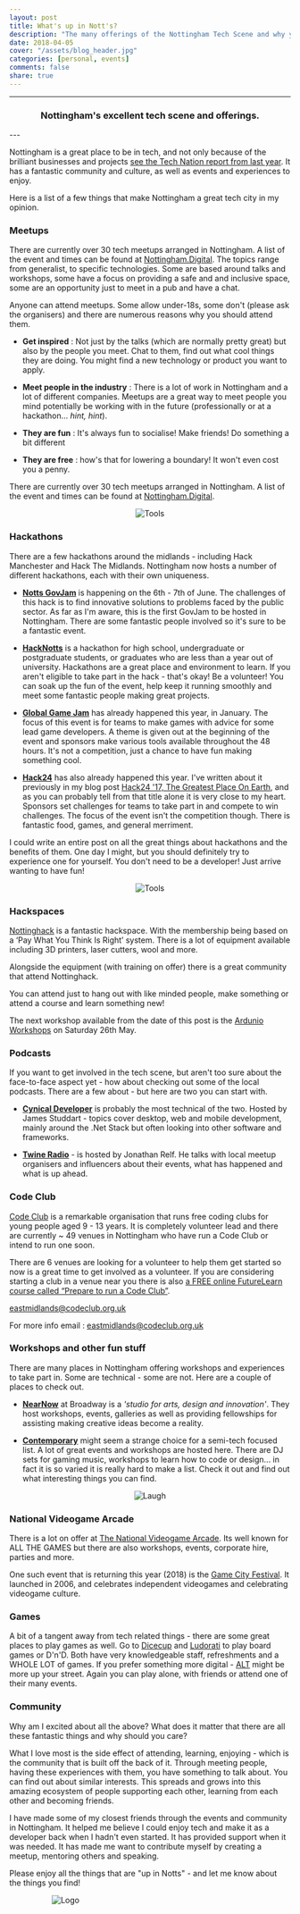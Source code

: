 ```yaml
---
layout: post
title: What's up in Nott's?
description: "The many offerings of the Nottingham Tech Scene and why you should take part in them."
date: 2018-04-05
cover: "/assets/blog_header.jpg"
categories: [personal, events]
comments: false
share: true
---
```



----
<center>
<h3> Nottingham's excellent tech scene and offerings. </h3>
</center>
--- 
<br/>


Nottingham is a great place to be in tech, and not only because of the brilliant businesses and projects <a href="https://technation.techcityuk.com/cluster/nottingham/" target="_blank">see the Tech Nation report from last year</a>. It has a fantastic community and culture, as well as events and experiences to enjoy.

Here is a list of a few things that make Nottingham a great tech city in my opinion.

### Meetups

There are currently over 30 tech meetups arranged in Nottingham. A list of the event and times can be found at <a href="https://nottingham.digital/" target="_blank">Nottingham.Digital</a>. The topics range from generalist, to specific technologies. Some are based around talks and workshops, some have a focus on providing a safe and and inclusive space, some are an opportunity just to meet in a pub and have a chat.

Anyone can attend meetups. Some allow under-18s, some don't (please ask the organisers) and there are numerous reasons why you should attend them.

- **Get inspired** : Not just by the talks (which are normally pretty great) but also by the people you meet. Chat to them, find out what cool things they are doing. You might find a new technology or product you want to apply.

- **Meet people in the industry** : There is a lot of work in Nottingham and a lot of different companies. Meetups are a great way to meet people you mind potentially be working with in the future (professionally or at a hackathon... _hint, hint_).

- **They are fun** : It's always fun to socialise! Make friends! Do something a bit different

- **They are free** : how's that for lowering a boundary! It won't even cost you a penny.

There are currently over 30 tech meetups arranged in Nottingham. A list of the event and times can be found at <a href="https://nottingham.digital/" target="_blank">Nottingham.Digital</a>.

<div style="text-align:center; width:80%; margin-left: 10%;" markdown="1">
<img src="{{site.baseurl}}/assets/img/2018-04-05/meetup.jpg" alt="Tools">
</div>

### Hackathons
 
There are a few hackathons around the midlands - including Hack Manchester and Hack The Midlands. Nottingham now hosts a number of different hackathons, each with their own uniqueness.

- <strong><a href="http://www.govjam.org/content/about" target="_blank">Notts GovJam</a></strong>  is happening on the 6th - 7th of June. The challenges of this hack is to find innovative solutions to problems faced by the public sector. As far as I'm aware, this is the first GovJam to be hosted in Nottingham. There are some fantastic people involved so it's sure to be a fantastic event.

- <strong><a href="http://hacknotts.com/" target="_blank">HackNotts</a></strong> is a hackathon for high school, undergraduate or postgraduate students, or graduates who are less than a year out of university. Hackathons are a great place and environment to learn. If you aren't eligible to take part in the hack - that's okay! Be a volunteer! You can soak up the fun of the event, help keep it running smoothly and meet some fantastic people making great projects.

- <strong><a href="https://globalgamejam.org/" target="_blank">Global Game Jam</a></strong> has already happened this year, in January. The focus of this event is for teams to make games with advice for some lead game developers. A theme is given out at the beginning of the event and sponsors make various tools available throughout the 48 hours. It's not a competition, just a chance to have fun making something cool.

- <strong><a href="https://www.hack24.co.uk/" target="_blank">Hack24</a></strong> has also already happened this year. I've written about it previously in my blog post <a href="2017/03/24/hack242017-post.html" target="_blank">Hack24 '17, The Greatest Place On Earth</a>, and as you can probably tell from that title alone it is very close to my heart. Sponsors set challenges for teams to take part in and compete to win challenges. The focus of the event isn't the competition though. There is fantastic food, games, and general merriment. 

I could write an entire post on all the great things about hackathons and the benefits of them. One day I might, but you should definitely try to experience one for yourself. You don't need to be a developer! Just arrive wanting to have fun!

<div style="text-align:center; width:80%; margin-left: 10%;" markdown="1">
<img src="{{site.baseurl}}/assets/img/2018-04-05/hackathon.jpg" alt="Tools">
</div>

### Hackspaces

<a href="http://nottinghack.org.uk/" target="_blank">Nottinghack</a> is a fantastic hackspace. With the membership being based on a ‘Pay What You Think Is Right’ system​. There is a lot of equipment available including 3D printers, laser cutters, wool and more. 

Alongside the equipment (with training on offer) there is a great community that attend Nottinghack. 

You can attend just to hang out with like minded people, make something or attend a course and learn something new!

The next workshop available from the date of this post is the <a href="http://nottinghack.org.uk/introduction-to-arduino-workshop/" target="_blank">Ardunio Workshops</a> on Saturday 26th May. 

### Podcasts

If you want to get involved in the tech scene, but aren't too sure about the face-to-face aspect yet - how about checking out some of the local podcasts. There are a few about - but here are two you can start with.

- <strong><a href="https://cynicaldeveloper.com/" target="_blank">Cynical Developer</a></strong> is probably the most technical of the two. Hosted by James Studdart - topics cover desktop, web and mobile development, mainly around the .Net Stack but often looking into other software and frameworks.

- <strong><a href="http://twineradio.co.uk/" target="_blank">Twine Radio</a></strong> - is hosted by Jonathan Relf. He talks with local meetup organisers and influencers about their events, what has happened and what is up ahead.


### Code Club

<a href="https://www.codeclub.org.uk/" target="_blank">Code Club</a> is a remarkable organisation that runs free coding clubs for young people aged 9 - 13 years. It is completely volunteer lead and there are currently ~ 49 venues in Nottingham who have run a Code Club or intend to run one soon.

There are 6 venues are looking for a volunteer to help them get started so now is a great time to get involved as a volunteer. If you are considering starting a club in a venue near you there is also <a href="https://www.futurelearn.com/courses/code-club" target="_blank">a FREE online FutureLearn course called “Prepare to run a Code Club”</a>.

<a href="mailto:eastmidlands@codeclub.org.uk" target="_blank">eastmidlands@codeclub.org.uk</a>

For more info email : <a href="mailto:eastmidlands@codeclub.org.uk" target="_blank">eastmidlands@codeclub.org.uk</a>


### Workshops and other fun stuff

There are many places in Nottingham offering workshops and experiences to take part in. Some are technical - some are not. Here are a couple of places to check out.

- <strong><a href="https://nearnow.org.uk/" target="_blank">NearNow</a></strong> at Broadway is a _'studio for arts, design and innovation'_. They host workshops, events, galleries as well as providing fellowships for assisting making creative ideas become a reality.


- <strong><a href="http://www.nottinghamcontemporary.org/" target="_blank">Contemporary</a></strong> might seem a strange choice for a semi-tech focused list. A lot of great events and workshops are hosted here. There are DJ sets for gaming music, workshops to learn how to code or design... in fact it is so varied it is really hard to make a list. Check it out and find out what interesting things you can find.

<div style="text-align:center; width:80%; margin-left: 10%;" markdown="1">
<img src="{{site.baseurl}}/assets/img/2018-04-05/laugh.jpg" alt="Laugh">
</div>


### National Videogame Arcade

There is a lot on offer at <a href="https://www.thenva.com/" target="_blank">The National Videogame Arcade</a>. Its well known for ALL THE GAMES but there are also workshops, events, corporate hire, parties and more. 


One such event that is returning this year (2018) is the <a href="https://www.thenva.com/gamecity-festival/" target="_blank">Game City Festival</a>. It launched in 2006, and celebrates independent videogames and celebrating videogame culture.

### Games

A bit of a tangent away from tech related things - there are some great places to play games as well. Go to <a href="https://en-gb.facebook.com/thedicecup" target="_blank">Dicecup</a> and <a href="www.ludoraticafe.com/" target="_blank">Ludorati</a> to play board games or D'n'D. Both have very knowledgeable staff, refreshments and a WHOLE LOT of games. If you prefer something more digital - <a href="https://en-gb.facebook.com/altgaminglounge/" target="_blank">ALT</a> might be more up your street. Again you can play alone, with friends or attend one of their many events.

### Community

Why am I excited about all the above? What does it matter that there are all these fantastic things and why should you care?

What I love most is the side effect of attending, learning, enjoying - which is the community that is built off the back of it. Through meeting people, having these experiences with them, you have something to talk about. You can find out about similar interests. This spreads and grows into this amazing ecosystem of people supporting each other, learning from each other and becoming friends.

I have made some of my closest friends through the events and community in Nottingham. It helped me believe I could enjoy tech and make it as a developer back when I hadn't even started. It has provided support when it was needed. It has made me want to contribute myself by creating a meetup, mentoring others and speaking. 

Please enjoy all the things that are "up in Notts" - and let me know about the things you find!


<div style="text-align:center; width:20%; margin-left: 10%;" markdown="1">
<img src="{{site.baseurl}}/assets/img/logo.png" alt="Logo">
</div>